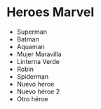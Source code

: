 # Heroes Marvel

* Superman
* Batman
* Aquaman
* Mujer Maravilla
* Linterna Verde
* Robin
* Spiderman
* Nuevo héroe
* Nuevo héroe 2
* Otro héroe
